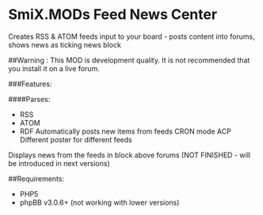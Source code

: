 # SmiX.MODs Feed News Center

Creates RSS & ATOM feeds input to your board - posts content into forums, shows news as ticking news block

##Warning : 
This MOD is development quality. It is not recommended that you install it on a live forum.

###Features:

####Parses:
 * RSS
 * ATOM
 * RDF
Automatically posts new items from feeds
CRON mode
ACP
Different poster for different feeds


Displays news from the feeds in block above forums (NOT FINISHED - will be introduced in next versions)

##Requirements:
 * PHP5
 * phpBB v3.0.6+ (not working with lower versions)

